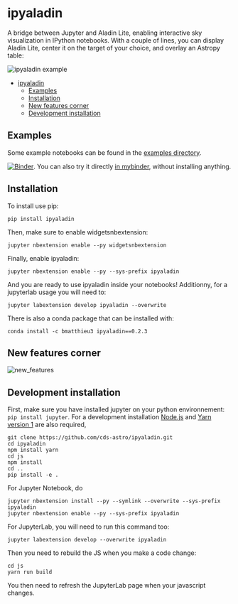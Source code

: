 # ipyaladin

A bridge between Jupyter and Aladin Lite, enabling interactive sky visualization in IPython notebooks.
With a couple of lines, you can display Aladin Lite, center it on the target of your choice, and overlay an Astropy table:

![ipyaladin example](assets/ipyaladin-screencast.gif)

- [ipyaladin](#ipyaladin)
  - [Examples](#examples)
  - [Installation](#installation)
  - [New features corner](#new-features-corner)
  - [Development installation](#development-installation)

## Examples

Some example notebooks can be found in the [examples directory](examples).

[![Binder](https://mybinder.org/badge_logo.svg)](https://mybinder.org/v2/gh/cds-astro/ipyaladin/master). You can also try it directly [in mybinder](https://mybinder.org/v2/gh/cds-astro/ipyaladin/master), without installing anything.

## Installation

To install use pip:

    pip install ipyaladin

Then, make sure to enable widgetsnbextension:

    jupyter nbextension enable --py widgetsnbextension

Finally, enable ipyaladin:

    jupyter nbextension enable --py --sys-prefix ipyaladin

And you are ready to use ipyaladin inside your notebooks!
Additionny, for a jupyterlab usage you will need to:

    jupyter labextension develop ipyaladin --overwrite

There is also a conda package that can be installed with:

    conda install -c bmatthieu3 ipyaladin==0.2.3

## New features corner

![new_features](assets/new_features.gif)

## Development installation

First, make sure you have installed jupyter on your python environnement: `pip install jupyter`.
For a development installation [Node.js](https://nodejs.org) and [Yarn version 1](https://classic.yarnpkg.com/) are also required,

    git clone https://github.com/cds-astro/ipyaladin.git
    cd ipyaladin
    npm install yarn
    cd js
    npm install
    cd ..
    pip install -e .

For Jupyter Notebook, do
 
    jupyter nbextension install --py --symlink --overwrite --sys-prefix ipyaladin
    jupyter nbextension enable --py --sys-prefix ipyaladin

For JupyterLab, you will need to run this command too:

    jupyter labextension develop --overwrite ipyaladin

Then you need to rebuild the JS when you make a code change:

    cd js
    yarn run build

You then need to refresh the JupyterLab page when your javascript changes.
